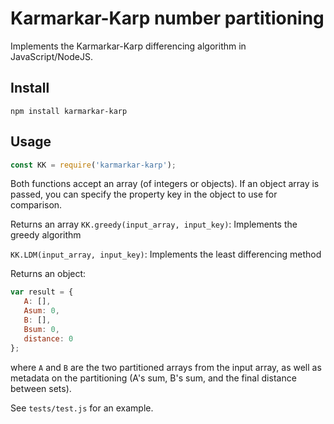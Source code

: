 # Karmarkar-Karp number partitioning

Implements the Karmarkar-Karp differencing algorithm in JavaScript/NodeJS.

## Install

`npm install karmarkar-karp`

## Usage

```javascript
const KK = require('karmarkar-karp');
```

Both functions accept an array (of integers or objects). If an object array is 
passed, you can specify the property key in the object to use for comparison.

Returns an array
`KK.greedy(input_array, input_key)`: Implements the greedy algorithm

`KK.LDM(input_array, input_key)`: Implements the least differencing method

Returns an object:

```javascript
var result = { 
   A: [],
   Asum: 0,
   B: [],
   Bsum: 0,
   distance: 0
};
```

where `A` and `B` are the two partitioned arrays from the input array, as well
as metadata on the partitioning (A's sum, B's sum, and the final distance between
sets).

See `tests/test.js` for an example.
